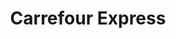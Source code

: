 ---
title: "Carrefour Express"
url: /sevilla/carrefour-express-calle-luis-montoto/
shop: comodidad
---